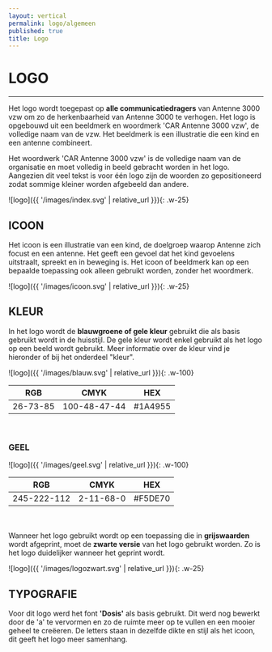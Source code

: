 ```yaml
---
layout: vertical
permalink: logo/algemeen
published: true
title: Logo
---
```


# LOGO
***

Het logo wordt toegepast op <strong> alle communicatiedragers</strong> van Antenne 3000 vzw om zo de herkenbaarheid van Antenne 3000 te verhogen. Het logo is opgebouwd uit een beeldmerk en woordmerk 'CAR Antenne 3000 vzw', de volledige naam van de vzw. Het beeldmerk is een illustratie die een kind en een antenne combineert. 

Het woordwerk 'CAR Antenne 3000 vzw' is de volledige naam van de organisatie en moet volledig in beeld gebracht worden in het logo. Aangezien dit veel tekst is voor één logo zijn de woorden zo gepositioneerd zodat sommige kleiner worden afgebeeld dan andere.

![logo]({{ '/images/index.svg' | relative_url }}){: .w-25}



## ICOON

Het icoon is een illustratie van een kind, de doelgroep waarop Antenne zich focust en een antenne. Het geeft een gevoel dat het kind gevoelens uitstraalt, spreekt en in beweging is. Het icoon of beeldmerk kan op een bepaalde toepassing ook alleen gebruikt worden, zonder het woordmerk. 

![logo]({{ '/images/icoon.svg' | relative_url }}){: .w-25}

## KLEUR

In het logo wordt de <strong>blauwgroene of gele kleur</strong> gebruikt die als basis gebruikt wordt in de huisstijl. De gele kleur wordt enkel gebruikt als het logo op een beeld wordt gebruikt. Meer informatie over de kleur vind je hieronder of bij het onderdeel "kleur". 


![logo]({{ '/images/blauw.svg' | relative_url }}){: .w-100}




RGB | CMYK | HEX
------------ | ------------- | ------------ 
26-73-85 | 100-48-47-44 |#1A4955

<br>

### GEEL

![logo]({{ '/images/geel.svg' | relative_url }}){: .w-100}


RGB | CMYK | HEX
------------ | ------------- | ------------ 
245-222-112 | 2-11-68-0 |#F5DE70

<br>
<br>
Wanneer het logo gebruikt wordt op een toepassing die in <strong>grijswaarden</strong> wordt afgeprint, moet de <strong>zwarte versie</strong> van het logo gebruikt worden. Zo is het logo duidelijker wanneer het geprint wordt.

![logo]({{ '/images/logozwart.svg' | relative_url }}){: .w-25}


## TYPOGRAFIE
  
Voor dit logo werd het font <strong>'Dosis'</strong> als basis gebruikt. Dit werd nog bewerkt door de 'a' te vervormen en zo de ruimte meer op te vullen en een mooier geheel te creëeren.
De letters staan in dezelfde dikte en stijl als het icoon, dit geeft het logo meer samenhang.
  
